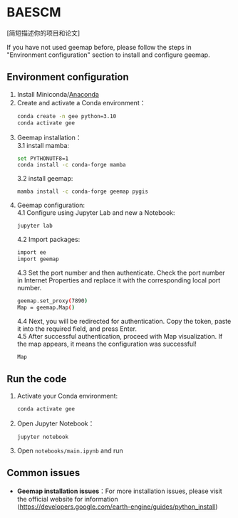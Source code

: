 # BAESCM

[简短描述你的项目和论文]

If you have not used geemap before, please follow the steps in "Environment configuration" section to install and configure geemap.
## Environment configuration

1. Install Miniconda/[Anaconda](https://www.anaconda.com/download)
2. Create and activate a Conda environment：
   ```bash
   conda create -n gee python=3.10
   conda activate gee
   ```
3. Geemap installation：  
   3.1 install mamba:
   ```bash
   set PYTHONUTF8=1
   conda install -c conda-forge mamba
   ```
   3.2 install geemap:
   ```bash
   mamba install -c conda-forge geemap pygis
   ```
4. Geemap configuration:  
   4.1 Configure using Jupyter Lab and new a Notebook: 
   ```bash
   jupyter lab
   ```
   4.2 Import packages:
   ```bash
   import ee
   import geemap
   ```
   4.3 Set the port number and then authenticate. Check the port number in Internet Properties and replace it with the corresponding local port number.
   ```bash
   geemap.set_proxy(7890)
   Map = geemap.Map()
   ```
   4.4 Next, you will be redirected for authentication. Copy the token, paste it into the required field, and press Enter.  
   4.5 After successful authentication, proceed with Map visualization. If the map appears, it means the configuration was successful!
   ```bash
   Map
   ```
   

## Run the code

1. Activate your Conda environment: 
   ```bash
   conda activate gee
   ```
2. Open Jupyter Notebook：
   ```bash
   jupyter notebook
   ```
3. Open `notebooks/main.ipynb` and run

## Common issues
- **Geemap installation issues**：For more installation issues, please visit the official website for information (https://developers.google.com/earth-engine/guides/python_install) 
